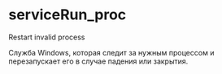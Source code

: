 # serviceRun_proc
Restart invalid process

Служба Windows, которая следит за нужным процессом и перезапускает его в случае падения или закрытия.
